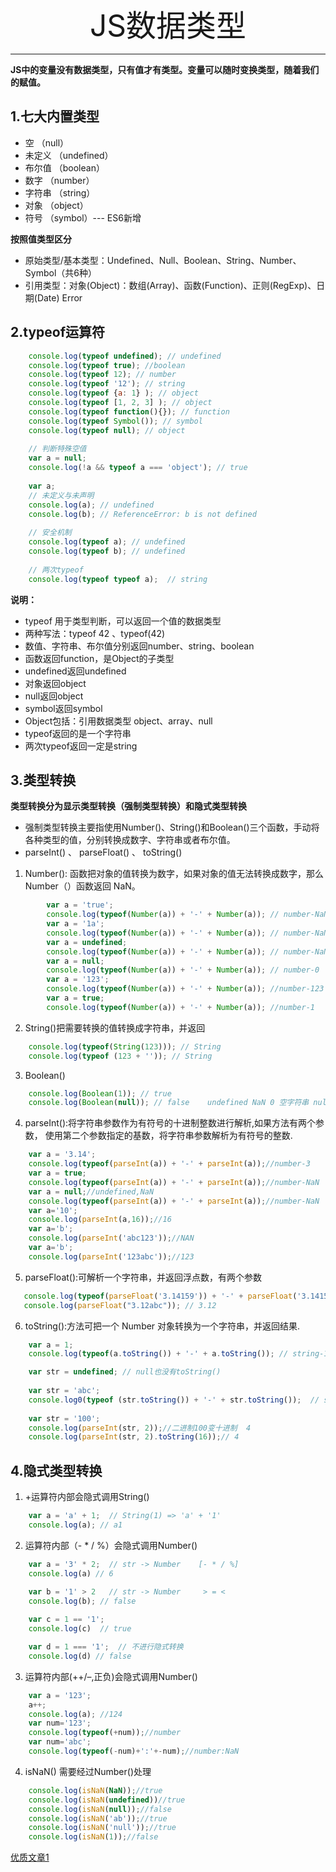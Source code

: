 <div align='center' ><font size='70'>JS数据类型</font></div>

-------------

**JS中的变量没有数据类型，只有值才有类型。变量可以随时变换类型，随着我们的赋值。**

## 1.七大内置类型

* 空 （null）
* 未定义 （undefined）
* 布尔值 （boolean）
* 数字 （number）
* 字符串 （string）
* 对象 （object）
* 符号 （symbol）--- ES6新增

**按照值类型区分**
* 原始类型/基本类型：Undefined、Null、Boolean、String、Number、Symbol（共6种）
* 引用类型：对象(Object)：数组(Array)、函数(Function)、正则(RegExp)、日期(Date) Error

## 2.typeof运算符
```javascript
    console.log(typeof undefined); // undefined
    console.log(typeof true); //boolean
    console.log(typeof 12); // number
    console.log(typeof '12'); // string
    console.log(typeof {a: 1} ); // object
    console.log(typeof [1, 2, 3] ); // object
    console.log(typeof function(){}); // function
    console.log(typeof Symbol()); // symbol
    console.log(typeof null); // object
    
    // 判断特殊空值
    var a = null;
    console.log(!a && typeof a === 'object'); // true
    
    var a;
    // 未定义与未声明
    console.log(a); // undefined
    console.log(b); // ReferenceError: b is not defined
    
    // 安全机制
    console.log(typeof a); // undefined
    console.log(typeof b); // undefined
    
    // 两次typeof
    console.log(typeof typeof a);  // string
```
**说明：**
* typeof 用于类型判断，可以返回一个值的数据类型
* 两种写法：typeof 42 、typeof(42)
* 数值、字符串、布尔值分别返回number、string、boolean
* 函数返回function，是Object的子类型
* undefined返回undefined
* 对象返回object
* null返回object
* symbol返回symbol
* Object包括：引用数据类型 object、array、null
* typeof返回的是一个字符串
* 两次typeof返回一定是string

## 3.类型转换

**类型转换分为显示类型转换（强制类型转换）和隐式类型转换**

* 强制类型转换主要指使用Number()、String()和Boolean()三个函数，手动将各种类型的值，分别转换成数字、字符串或者布尔值。
* parseInt() 、 parseFloat() 、 toString()

1. Number(): 函数把对象的值转换为数字，如果对象的值无法转换成数字，那么Number（）函数返回 NaN。

```javascript
        var a = 'true';
        console.log(typeof(Number(a)) + '-' + Number(a)); // number-NaN
        var a = '1a';
        console.log(typeof(Number(a)) + '-' + Number(a)); // number-NaN
        var a = undefined;
        console.log(typeof(Number(a)) + '-' + Number(a)); // number-NaN
        var a = null;
        console.log(typeof(Number(a)) + '-' + Number(a)); // number-0
        var a = '123';
        console.log(typeof(Number(a)) + '-' + Number(a)); //number-123
        var a = true;
        console.log(typeof(Number(a)) + '-' + Number(a)); //number-1

```
2. String()把需要转换的值转换成字符串，并返回
```javascript
    console.log(typeof(String(123))); // String
    console.log(typeof (123 + '')); // String
```
3. Boolean()
```javascript
    console.log(Boolean(1)); // true
    console.log(Boolean(null)); // false    undefined NaN 0 空字符串 null
```
4. parseInt():将字符串参数作为有符号的十进制整数进行解析,如果方法有两个参数， 使用第二个参数指定的基数，将字符串参数解析为有符号的整数.
```javascript
    var a = '3.14';
    console.log(typeof(parseInt(a)) + '-' + parseInt(a));//number-3
    var a = true;
    console.log(typeof(parseInt(a)) + '-' + parseInt(a));//number-NaN
    var a = null;//undefined,NaN
    console.log(typeof(parseInt(a)) + '-' + parseInt(a));//number-NaN
    var a='10';
    console.log(parseInt(a,16));//16
    var a='b';
    console.log(parseInt('abc123'));//NAN
    var a='b';
    console.log(parseInt('123abc'));//123 

```
5. parseFloat():可解析一个字符串，并返回浮点数，有两个参数
```javascript
   console.log(typeof(parseFloat('3.14159')) + '-' + parseFloat('3.14159')) //  number-3.14159
   console.log(parseFloat("3.12abc")); // 3.12
```
6. toString():方法可把一个 Number 对象转换为一个字符串，并返回结果.
```javascript
    var a = 1;
    console.log(typeof(a.toString()) + '-' + a.toString()); // string-1

    var str = undefined; // null也没有toString()
    
    var str = 'abc';
    console.log0(typeof (str.toString()) + '-' + str.toString());  // string-abc
    
    var str = '100';
    console.log(parseInt(str, 2));//二进制100变十进制  4
    console.log(parseInt(str, 2).toString(16));// 4
```

## 4.隐式类型转换

1. +运算符内部会隐式调用String()
```javascript
    var a = 'a' + 1;  // String(1) => 'a' + '1'
    console.log(a); // a1
```
2. 运算符内部（-  *  /  %）会隐式调用Number()
```javascript
    var a = '3' * 2;  // str -> Number    [- * / %]
    console.log(a) // 6

    var b = '1' > 2   // str -> Number     > = <
    console.log(b); // false
    
    var c = 1 == '1';
    console.log(c)  // true    

    var d = 1 === '1';  // 不进行隐式转换
    console.log(d) // false 
```

3. 运算符内部(++/–,正负)会隐式调用Number()

```javascript
    var a = '123';
    a++;
    console.log(a); //124
    var num='123';
    console.log(typeof(+num));//number
    var num='abc';
    console.log(typeof(-num)+':'+-num);//number:NaN
```
4. isNaN() 需要经过Number()处理
```javascript
    console.log(isNaN(NaN));//true
    console.log(isNaN(undefined))//true
    console.log(isNaN(null));//false
    console.log(isNaN('ab'));//true
    console.log(isNaN('null'));//true
    console.log(isNaN(1));//false
```

[优质文章1](https://segmentfault.com/a/1190000017016407)
